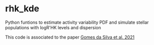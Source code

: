 # rhk_kde
Python funtions to estimate activity variability PDF and simulate stellar populations with logR'HK levels and dispersion

This code is associated to the paper [Gomes da Silva et al. 2021](https://ui.adsabs.harvard.edu/abs/2021A%26A...646A..77G/abstract)
